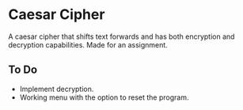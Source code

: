 # Caesar Cipher

A caesar cipher that shifts text forwards and has both encryption and decryption capabilities. Made for an assignment.

## **To Do**

- Implement decryption.
- Working menu with the option to reset the program.
